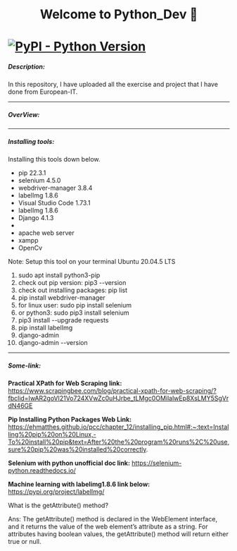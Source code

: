 <h1 align="center">Welcome to Python_Dev 👋<h1>

<a href="https://pypi.org/project/readme-coverage-badger" target="_blank">
  <img src="https://img.shields.io/pypi/pyversions/readme-coverage-badger" alt="PyPI - Python Version">
</a>

<br>

##### Description:
In this repository, I have uploaded all the exercise and project that I have done from European-IT.

<hr>

##### OverView:
<hr>

##### Installing tools:
<p>Installing this tools down below.</p>
<ul>
 <li>pip 22.3.1</li>
 <li>selenium 4.5.0</li>
 <li>webdriver-manager 3.8.4</li>
 <li>labelImg 1.8.6</li>
 <li>Visual Studio Code 1.73.1</li>
 <li>labelImg 1.8.6</li>
 <li>Django 4.1.3<li>
 <li>apache web server</li>
 <li>xampp </li>
 <li>OpenCv</li>
</ul>

<p>Note: Setup this tool on your terminal Ubuntu 20.04.5 LTS</p>

1.   sudo apt install python3-pip
2.   check out pip version: pip3 --version
3.   check out installing packages: pip list
4.   pip install webdriver-manager
5.   for linux user: sudo pip install selenium
6.   or python3: sudo pip3 install selenium
7.   pip3 install --upgrade requests
8.   pip install labelImg
9.   django-admin 
10.  django-admin --version
  
<hr>

##### Some-link:
**Practical XPath for Web Scraping link:**
https://www.scrapingbee.com/blog/practical-xpath-for-web-scraping/?fbclid=IwAR2goVl21Vo724XVwZc0uHJrbe_tLMgc0OMilalwEp8XsLMY5SgVrdN46GE


 **Pip Installing Python Packages Web Link:** https://ehmatthes.github.io/pcc/chapter_12/installing_pip.html#:~:text=Installing%20pip%20on%20Linux,-To%20install%20pip&text=After%20the%20program%20runs%2C%20use,sure%20pip%20was%20installed%20correctly.


**Selenium with python unofficial doc link:**
https://selenium-python.readthedocs.io/

**Machine learning with labelimg1.8.6 link below:**
 https://pypi.org/project/labelImg/

<p>What is the getAttribute() method?</p>

<p>Ans: The getAttribute() method is declared in the WebElement interface, and it returns the value of the web element’s attribute as a string. For attributes having boolean values, the getAttribute() method will return either true or null.</p>


